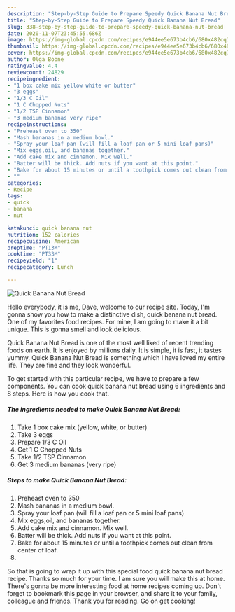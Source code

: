 ```yaml
---
description: "Step-by-Step Guide to Prepare Speedy Quick Banana Nut Bread"
title: "Step-by-Step Guide to Prepare Speedy Quick Banana Nut Bread"
slug: 338-step-by-step-guide-to-prepare-speedy-quick-banana-nut-bread
date: 2020-11-07T23:45:55.686Z
image: https://img-global.cpcdn.com/recipes/e944ee5e673b4cb6/680x482cq70/quick-banana-nut-bread-recipe-main-photo.jpg
thumbnail: https://img-global.cpcdn.com/recipes/e944ee5e673b4cb6/680x482cq70/quick-banana-nut-bread-recipe-main-photo.jpg
cover: https://img-global.cpcdn.com/recipes/e944ee5e673b4cb6/680x482cq70/quick-banana-nut-bread-recipe-main-photo.jpg
author: Olga Boone
ratingvalue: 4.4
reviewcount: 24829
recipeingredient:
- "1 box cake mix yellow white or butter"
- "3 eggs"
- "1/3 C Oil"
- "1 C Chopped Nuts"
- "1/2 TSP Cinnamon"
- "3 medium bananas very ripe"
recipeinstructions:
- "Preheast oven to 350"
- "Mash bananas in a medium bowl."
- "Spray your loaf pan (will fill a loaf pan or 5 mini loaf pans)"
- "Mix eggs,oil, and bananas together."
- "Add cake mix and cinnamon. Mix well."
- "Batter will be thick. Add nuts if you want at this point."
- "Bake for about 15 minutes or until a toothpick comes out clean from center of loaf."
- ""
categories:
- Recipe
tags:
- quick
- banana
- nut

katakunci: quick banana nut 
nutrition: 152 calories
recipecuisine: American
preptime: "PT13M"
cooktime: "PT33M"
recipeyield: "1"
recipecategory: Lunch

---
```



![Quick Banana Nut Bread](https://img-global.cpcdn.com/recipes/e944ee5e673b4cb6/680x482cq70/quick-banana-nut-bread-recipe-main-photo.jpg)

Hello everybody, it is me, Dave, welcome to our recipe site. Today, I'm gonna show you how to make a distinctive dish, quick banana nut bread. One of my favorites food recipes. For mine, I am going to make it a bit unique. This is gonna smell and look delicious.



Quick Banana Nut Bread is one of the most well liked of recent trending foods on earth. It is enjoyed by millions daily. It is simple, it is fast, it tastes yummy. Quick Banana Nut Bread is something which I have loved my entire life. They are fine and they look wonderful.


To get started with this particular recipe, we have to prepare a few components. You can cook quick banana nut bread using 6 ingredients and 8 steps. Here is how you cook that.

<!--inarticleads1-->

##### The ingredients needed to make Quick Banana Nut Bread:

1. Take 1 box cake mix (yellow, white, or butter)
1. Take 3 eggs
1. Prepare 1/3 C Oil
1. Get 1 C Chopped Nuts
1. Take 1/2 TSP Cinnamon
1. Get 3 medium bananas (very ripe)




<!--inarticleads2-->

##### Steps to make Quick Banana Nut Bread:

1. Preheast oven to 350
1. Mash bananas in a medium bowl.
1. Spray your loaf pan (will fill a loaf pan or 5 mini loaf pans)
1. Mix eggs,oil, and bananas together.
1. Add cake mix and cinnamon. Mix well.
1. Batter will be thick. Add nuts if you want at this point.
1. Bake for about 15 minutes or until a toothpick comes out clean from center of loaf.
1. 




So that is going to wrap it up with this special food quick banana nut bread recipe. Thanks so much for your time. I am sure you will make this at home. There's gonna be more interesting food at home recipes coming up. Don't forget to bookmark this page in your browser, and share it to your family, colleague and friends. Thank you for reading. Go on get cooking!
